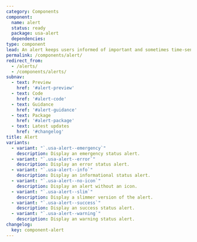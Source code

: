 ```yaml
---
category: Components
component:
  name: alert
  status: ready
  package: usa-alert
  dependencies:
type: component
lead: An alert keeps users informed of important and sometimes time-sensitive changes.
permalink: /components/alert/
redirect_from:
  - /alerts/
  - /components/alerts/
subnav:
  - text: Preview
    href: '#alert-preview'
  - text: Code
    href: '#alert-code'
  - text: Guidance
    href: '#alert-guidance'
  - text: Package
    href: '#alert-package'
  - text: Latest updates
    href: '#changelog'
title: Alert
variants:
  - variant: "`.usa-alert--emergency`"
    description: Display an emergency status alert.
  - variant: "`.usa-alert--error`"
    description: Display an error status alert.
  - variant: "`.usa-alert--info`"
    description: Display an informational status alert.
  - variant: "`.usa-alert--no-icon`"
    description: Display an alert without an icon.
  - variant: "`.usa-alert--slim`"
    description: Display a slimmer version of the alert.
  - variant: "`.usa-alert--success`"
    description: Display an success status alert.
  - variant: "`.usa-alert--warning`"
    description: Display an warning status alert.
changelog:
  key: component-alert
---
```

